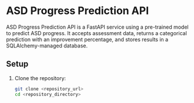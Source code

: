 # ASD Progress Prediction API

ASD Progress Prediction API is a FastAPI service using a pre-trained model to predict ASD progress. It accepts assessment data, returns a categorical prediction with an improvement percentage, and stores results in a SQLAlchemy-managed database.

## Setup

1. Clone the repository:
   ```bash
   git clone <repository_url>
   cd <repository_directory>
